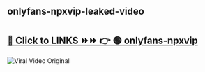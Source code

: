 
 ## onlyfans-npxvip-leaked-video 

# <h2><a href="https://clipsfans.com/onlyfans-npxvip&ref=git">🔗 Click to LINKS ⏩⏩ 👉 🟢 onlyfans-npxvip </a></h2>

<a href="https://clipsfans.com/onlyfans-npxvip&ref=git" rel="nofollow" data-target="animated-image.originalLink"><img src="https://i.ibb.co.com/xMMVF88/686577567.gif" alt="Viral Video Original" style="max-width: 100%; display: inline-block;" data-target="animated-image.originalImage"></a>
